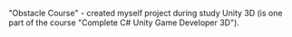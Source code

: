 "Obstacle Course" - created myself project during study Unity 3D (is one part of the course "Complete C# Unity Game Developer 3D"). 
